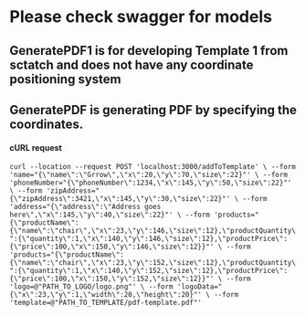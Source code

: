 # Please check swagger for models

## GeneratePDF1 is for developing Template 1 from sctatch and does not have any coordinate positioning system

## GeneratePDF is generating PDF by specifying the coordinates.

#### cURL request

`curl --location --request POST 'localhost:3000/addToTemplate' \ --form 'name="{\"name\":\"Grrow\",\"x\":20,\"y\":70,\"size\":22}"' \ --form 'phoneNumber="{\"phoneNumber\":1234,\"x\":145,\"y\":50,\"size\":22}"' \ --form 'zipAddress="{\"zipAddress\":3421,\"x\":145,\"y\":30,\"size\":22}"' \ --form 'address="{\"address\":\"Address goes here\",\"x\":145,\"y\":40,\"size\":22}"' \ --form 'products="{\"productName\":{\"name\":\"chair\",\"x\":23,\"y\":146,\"size\":12},\"productQuantity\":{\"quantity\":1,\"x\":140,\"y\":146,\"size\":12},\"productPrice\":{\"price\":100,\"x\":150,\"y\":146,\"size\":12}}"' \ --form 'products="{\"productName\":{\"name\":\"chair\",\"x\":23,\"y\":152,\"size\":12},\"productQuantity\":{\"quantity\":1,\"x\":140,\"y\":152,\"size\":12},\"productPrice\":{\"price\":100,\"x\":150,\"y\":152,\"size\":12}}"' \ --form 'logo=@"PATH_TO_LOGO/logo.png"' \ --form 'logoData="{\"x\":23,\"y\":1,\"width\":20,\"height\":20}"' \ --form 'template=@"PATH_TO_TEMPLATE/pdf-template.pdf"'`
